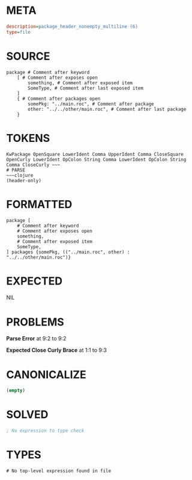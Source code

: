 # META
~~~ini
description=package_header_nonempty_multiline (6)
type=file
~~~
# SOURCE
~~~roc
package # Comment after keyword
	[ # Comment after exposes open
		something, # Comment after exposed item
		SomeType, # Comment after last exposed item
	]
	{ # Comment after packages open
		somePkg: "../main.roc", # Comment after package
		other: "../../other/main.roc", # Comment after last package
	}
~~~
# TOKENS
~~~text
KwPackage OpenSquare LowerIdent Comma UpperIdent Comma CloseSquare OpenCurly LowerIdent OpColon String Comma LowerIdent OpColon String Comma CloseCurly ~~~
# PARSE
~~~clojure
(header-only)
~~~
# FORMATTED
~~~roc
package [
	# Comment after keyword
	# Comment after exposes open
	something,
	# Comment after exposed item
	SomeType,
] packages {somePkg, (("../main.roc", other) : "../../other/main.roc")}

~~~
# EXPECTED
NIL
# PROBLEMS
**Parse Error**
at 9:2 to 9:2

**Expected Close Curly Brace**
at 1:1 to 9:3

# CANONICALIZE
~~~clojure
(empty)
~~~
# SOLVED
~~~clojure
; No expression to type check
~~~
# TYPES
~~~roc
# No top-level expression found in file
~~~
